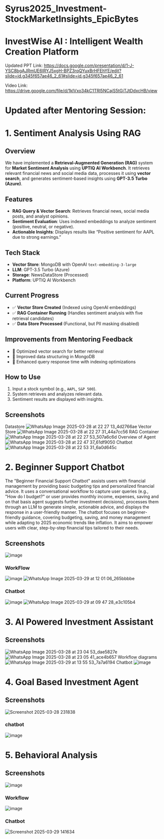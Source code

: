 # Syrus2025_Investment-StockMarketInsights_EpicBytes
 #      InvestWise AI : Intelligent Wealth Creation Platform

Updated PPT Link: https://docs.google.com/presentation/d/1-J-YSC8bgAJRmUE6IRYJ5xgH-BPZ3rqQYuxBrHFEhYE/edit?slide=id.g345f657ae46_2_61#slide=id.g345f657ae46_2_61


Video Link: https://drive.google.com/file/d/1klVxo34kC1TRl5NCajS5tGiTJtDdxcHB/view

# Updated after Mentoring Session:

# 1. Sentiment Analysis Using RAG

## Overview
We have implemented a **Retrieval-Augmented Generation (RAG)** system for **Market Sentiment Analysis** using **UPTIQ AI Workbench**. It retrieves relevant financial news and social media data, processes it using **vector search**, and generates sentiment-based insights using **GPT-3.5 Turbo (Azure)**.

## Features
- **RAG Query & Vector Search**: Retrieves financial news, social media posts, and analyst opinions.
- **Sentiment Evaluation**: Uses indexed embeddings to analyze sentiment (positive, neutral, or negative).
- **Actionable Insights**: Displays results like “Positive sentiment for AAPL due to strong earnings.”

## Tech Stack
- **Vector Store**: MongoDB with OpenAI `text-embedding-3-large`
- **LLM**: GPT-3.5 Turbo (Azure)
- **Storage**: NewsDataStore (Processed)
- **Platform**: UPTIQ AI Workbench

## Current Progress
- ✅ **Vector Store Created** (Indexed using OpenAI embeddings)
- ✅ **RAG Container Running** (Handles sentiment analysis with five retrieval candidates)
- ✅ **Data Store Processed** (Functional, but PII masking disabled)

## Improvements from Mentoring Feedback
- 🔹 Optimized vector search for better retrieval
- 🔹 Improved data structuring in MongoDB
- 🔹 Enhanced query response time with indexing optimizations

## How to Use
1. Input a stock symbol (e.g., `AAPL`, `S&P 500`).
2. System retrieves and analyzes relevant data.
3. Sentiment results are displayed with insights.

## Screenshots
Datastore
![WhatsApp Image 2025-03-28 at 22 27 13_4d2766ae](https://github.com/user-attachments/assets/35b28094-db93-4270-84f3-4558859202b0)
Vector Store
![WhatsApp Image 2025-03-28 at 22 27 31_44a7cc56](https://github.com/user-attachments/assets/7db72aad-4c8a-4d3e-8b14-3b787007f2b5)
RAG Container
![WhatsApp Image 2025-03-28 at 22 27 53_507a6c6d](https://github.com/user-attachments/assets/1e06c3f5-c0da-405a-aecb-27e1abff57cd)
Overview of Agent
![WhatsApp Image 2025-03-28 at 22 47 37_61df9050](https://github.com/user-attachments/assets/ed72319d-0148-4ace-b9c1-b1ac93898a03)
Chatbot
![WhatsApp Image 2025-03-28 at 22 53 31_6a0d645c](https://github.com/user-attachments/assets/81bd790b-2418-488d-b070-7ac11cbdbca5)

# 2. Beginner Support Chatbot

The "Beginner Financial Support Chatbot" assists users with financial management by providing basic budgeting tips and personalized financial advice. It uses a conversational workflow to capture user queries (e.g., "How do I budget?" or user provides monthly income, expenses, saving and on that basis agent suggests further investment decisions), processes them through an LLM to generate simple, actionable advice, and displays the response in a user-friendly manner. The chatbot focuses on beginner-friendly guidance, covering budgeting, saving, and money management while adapting to 2025 economic trends like inflation. It aims to empower users with clear, step-by-step financial tips tailored to their needs.


## Screenshots
![image](https://github.com/user-attachments/assets/200ce9e4-e200-4d23-95dc-5d398d5f531e)
### WorkFlow
![image](https://github.com/user-attachments/assets/cc85cf51-2ab3-4b42-9fe2-16605e4a21ff)
![WhatsApp Image 2025-03-29 at 12 01 06_265bbbbe](https://github.com/user-attachments/assets/cacf6536-a006-4f2e-88a6-6020056b53b4)
### Chatbot
![image](https://github.com/user-attachments/assets/b2f8f295-f363-4a35-90d0-5188f6413b1d)
![WhatsApp Image 2025-03-29 at 09 47 28_e3c105b4](https://github.com/user-attachments/assets/36fef01d-db98-465e-8e0b-24611b86b406)


# 3. AI Powered Investment Assistant

## Screenshots
![WhatsApp Image 2025-03-28 at 23 04 53_dae5827e](https://github.com/user-attachments/assets/e9518439-9b78-4198-8bcb-557d038ffdc5)
![WhatsApp Image 2025-03-28 at 23 05 41_ace4b657](https://github.com/user-attachments/assets/6fdf98fb-7794-4f3c-87cd-158fbe4a2486)
Workflow diagrams
![WhatsApp Image 2025-03-29 at 13 55 53_7a7a6194](https://github.com/user-attachments/assets/fc6c928d-d7f4-414d-9ad6-c5e42d154cb0)
Chatbot
![image](https://github.com/user-attachments/assets/e9315893-645b-4a5c-b277-2596b50e8f43)


# 4. Goal Based Investment Agent

## Screenshots
![Screenshot 2025-03-28 231838](https://github.com/user-attachments/assets/9d9ca7e1-b073-4321-a792-38471c2f689b)
### chatbot
![image](https://github.com/user-attachments/assets/3b2a0cc1-4651-44cc-88ec-520e2211335a)


# 5. Behavioral Analysis

## Screenshots
![image](https://github.com/user-attachments/assets/fda2b3d2-da9d-4051-a461-a7821f9aa493)
### Workflow
![image](https://github.com/user-attachments/assets/904340af-cf50-41cf-8ccb-bcd56e13e1d1)

### Chatbot
![Screenshot 2025-03-29 141634](https://github.com/user-attachments/assets/07921993-f8cc-43fc-925b-fd6d0a256d94)

